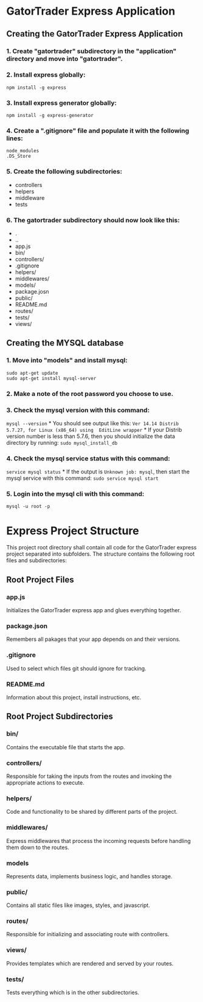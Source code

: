 # GatorTrader Express Application

## Creating the GatorTrader Express Application

### 1. Create "gatortrader" subdirectory in the "application" directory and move into "gatortrader".

### 2. Install express globally:
`npm install -g express`

### 3. Install express generator globally:
`npm install -g express-generator`

### 4. Create a ".gitignore" file and populate it with the following lines:
```
node_modules
.DS_Store
```

### 5. Create the following subdirectories:
* controllers
* helpers
* middleware
* tests

### 6. The gatortrader subdirectory should now look like this:
* .
* ..
* app.js
* bin/
* controllers/
* .gitignore
* helpers/
* middlewares/
* models/
* package.josn
* public/
* README.md
* routes/
* tests/
* views/

## Creating the MYSQL database

### 1. Move into "models" and install mysql:
```
sudo apt-get update
sudo apt-get install mysql-server
```

### 2. Make a note of the root password you choose to use.

### 3. Check the mysql version with this command:
`mysql --version`
	* You should see output like this:
`Ver 14.14 Distrib 5.7.27, for Linux (x86_64) using  EditLine wrapper`
	* If your Distrib version number is less than 5.7.6, then you should initialize the data directory by running:
`sudo mysql_install_db`

### 4. Check the mysql service status with this command:
`service mysql status`
	* If the output is `Unknown job: mysql`, then start the mysql service with this command:
`sudo service mysql start`

### 5. Login into the mysql cli with this command:
`mysql -u root -p`


# Express Project Structure

This project root directory shall contain all code for the GatorTrader express project separated into subfolders.
The structure contains the following root files and subdirectories:

## Root Project Files

### app.js
Initializes the GatorTrader express app and glues everything together.

### package.json
Remembers all pakages that your app depends on and their versions.

### .gitignore
Used to select which files git should ignore for tracking.

### README.md
Information about this project, install instructions, etc.

## Root Project Subdirectories

### bin/
Contains the executable file that starts the app.

### controllers/
Responsible for taking the inputs from the routes and invoking the appropriate actions to execute.

### helpers/
Code and functionality to be shared by different parts of the project.

### middlewares/
Express middlewares that process the incoming requests before handling them down to the routes.

### models
Represents data, implements business logic, and handles storage.

### public/
Contains all static files like images, styles, and javascript.

### routes/
Responsible for initializing and associating route with controllers.

### views/
Provides templates which are rendered and served by your routes.

### tests/
Tests everything which is in the other subdirectories.
